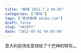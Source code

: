 ```yaml
---
title: "微博 2012.7.2 04:05"
categories: ["嘀咕"]
tags: ["来自微博 weibo.com"]
draft: false
slug: "sNj0Tt"
date: "2012-07-02 04:05:00"
---
```


<p>意大利前场任意球给了个巴神的特写。。 ​​​​</p>
